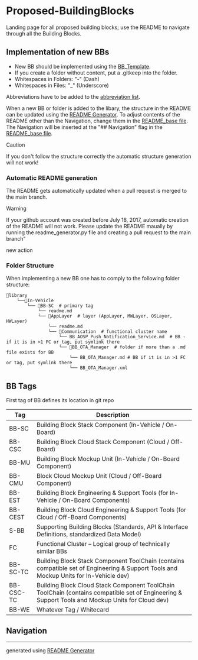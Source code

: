 # Proposed-BuildingBlocks

Landing page for all proposed building blocks; use the README to navigate through all the Building Blocks.

## Implementation of new BBs

- New BB should be implemented using the [BB_Template](/utils/BB_Template.md).  
- If you create a folder without content, put a .gitkeep into the folder.  
- Whitespaces in Folders: "-" (Dash)  
- Whitespaces in Files: "_" (Underscore)  

Abbreviations have to be added to the [abbreviation list](/utils/Abbreviations.md).

When a new BB or folder is added to the libary, the structure in the README can be updated using 
the [README Generator](/scripts/readme_generator.py). To adjust contents of the README other than 
the Navigation, change them in the [README_base file](/utils/README_base.md). The Navigation will 
be inserted at the "## Navigation" flag in the [README_base file](/utils/README_base.md).

> [!CAUTION]
> If you don't follow the structure correctly the automatic structure generation will not work!

### Automatic README generation

The README gets automatically updated when a pull request is merged to the main branch.

> [!Warning]
>If your github account was created before July 18, 2017, automatic creation of the README will not work. Please update the README maually by running the readme_generator.py file and creating a pull request to the main branch"

new action

### Folder Structure

When implementing a new BB one has to comply to the following folder structure:

```
📁library
    └──📁In-Vehicle
        └── 📁BB-SC  # primary tag
            └── readme.md  
            └── 📁AppLayer  # layer (AppLayer, MWLayer, OSLayer, HWLayer)
                └── readme.md  
                └── 📁Communication  # functional cluster name
                    └── BB_AOSP_Push_Notification_Service.md  # BB - if it is in >1 FC or tag, put symlink there
                    └── 📁BB_OTA_Manager  # folder if more than a .md file exists for BB
                        └── BB_OTA_Manager.md # BB if it is in >1 FC or tag, put symlink there
                        └── BB_OTA_Manager.xml 

```

## BB Tags

First tag of BB defines its location in git repo

|Tag|Description|
|----|----|
|BB-SC|Building Block Stack Component (In-Vehicle / On-Board)|
|BB-CSC|Building Block Cloud Stack Component (Cloud / Off-Board)|
|BB-MU|Building Block Mockup Unit (In-Vehicle / On-Board Component)|
|BB-CMU|Block Cloud Mockup Unit (Cloud / Off-Board Component)|
|BB-EST|Building Block Engineering & Support Tools (for In-Vehicle / On-Board Components)|
|BB-CEST|Building Block Cloud Engineering & Support Tools (for Cloud / Off-Board Components)|
|S-BB|Supporting Building Blocks (Standards, API & Interface Definitions, standardized Data Model)|
|FC|Functional Cluster – Logical group of technically similar BBs|
|BB-SC-TC|Building Block Stack Component ToolChain (contains compatible set of Engineering & Support Tools and Mockup Units for In-Vehicle dev)|
|BB-CSC-TC|Building Block Cloud Stack Component ToolChain ToolChain (contains compatible set of Engineering & Support Tools and Mockup Units for Cloud dev)|
|BB-WE|Whatever Tag / Whitecard|

## Navigation
***
generated using [README Generator](/scripts/readme_generator.py)